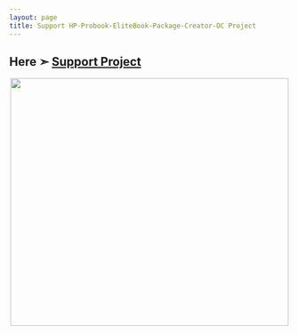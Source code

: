 ```yaml
---
layout: page
title: Support HP-Probook-EliteBook-Package-Creator-OC Project
---
```


## Here ➣ [Support Project](https://github.com/chris1111/HP-Probook-EliteBook-Package-Creator-OC/blob/master/Builder/HPProBookEliteBookmacOS/Support%20Donate.html)

<p align="center">
  <img width="500" height="446" src="https://user-images.githubusercontent.com/6248794/149632570-d31694cb-6d82-42c3-9583-ea7f9ea47c1e.png">
  
</p>
